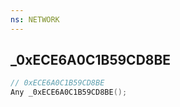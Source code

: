 ```yaml
---
ns: NETWORK
---
```

## _0xECE6A0C1B59CD8BE

```c
// 0xECE6A0C1B59CD8BE
Any _0xECE6A0C1B59CD8BE();
```

